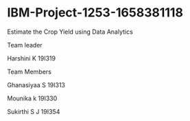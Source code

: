 # IBM-Project-1253-1658381118
Estimate the Crop Yield using Data Analytics

Team leader

Harshini K 19I319

Team Members

Ghanasiyaa S  19I313

Mounika k     19I330

Sukirthi S J  19I354
